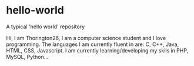 # hello-world
A typical 'hello world' repository 

Hi, I am Thorington26, I am a computer science student and I love programming. 
The languages I am currently fluent in are: C, C++, Java, HTML, CSS, Javascript.
I am currently learning/developing my skils in PHP, MySQL, Python...
